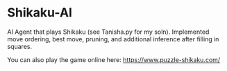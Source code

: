 # Shikaku-AI
AI Agent that plays Shikaku (see Tanisha.py for my soln). Implemented move ordering, best move, pruning, and additional inference after filling in squares. 

You can also play the game online here: https://www.puzzle-shikaku.com/
